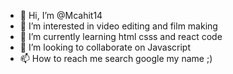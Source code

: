 - 👋 Hi, I’m @Mcahit14
- 👀 I’m interested in video editing and film making
- 🌱 I’m currently learning html csss and react code
- 💞️ I’m looking to collaborate on Javascript
- 📫 How to reach me search google my name ;)

<!---
Mcahit14/Mcahit14 is a ✨ special ✨ repository because its `README.md` (this file) appears on your GitHub profile.
You can click the Preview link to take a look at your changes.
--->
